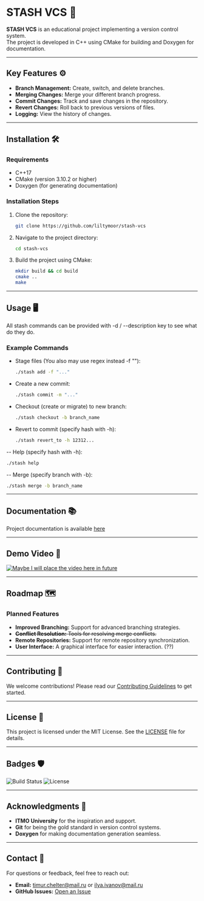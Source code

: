 # STASH VCS 🚀

**STASH VCS** is an educational project implementing a version control system.  
The project is developed in C++ using CMake for building and Doxygen for documentation.

---

## Key Features ⚙️

- **Branch Management:** Create, switch, and delete branches.
- **Merging Changes:** Merge your different branch progress.
- **Commit Changes:** Track and save changes in the repository.
- **Revert Changes:** Roll back to previous versions of files.
- **Logging:** View the history of changes.

---

## Installation 🛠️

### Requirements
- C++17
- CMake (version 3.10.2 or higher)
- Doxygen (for generating documentation)

### Installation Steps
1. Clone the repository:
   ```bash
   git clone https://github.com/liltymoor/stash-vcs
2. Navigate to the project directory:
   ```bash
   cd stash-vcs
   ```
3. Build the project using CMake:
   ```bash
   mkdir build && cd build
   cmake ..
   make
   ```

---

## Usage 🖥️
All stash commands can be provided with -d / --description key to see what do they do.
### Example Commands
- Stage files (You also may use regex instead -f "<regex>"):
  ```bash
  ./stash add -f "..."
  ```
- Create a new commit:
  ```bash
  ./stash commit -m "..."
  ```
- Checkout (create or migrate) to new branch:
  ```bash
  ./stash checkout -b branch_name
  ```
- Revert to commit (specify hash with -h):
  ```bash
  ./stash revert_to -h 12312... 
  ```
-- Help (specify hash with -h):
  ```bash
  ./stash help
  ```
-- Merge (specify branch with -b):
  ```bash
  ./stash merge -b branch_name
  ```

---

## Documentation 📚

Project documentation is available [here](https://fr2eof.github.io/stash-vcs-docs/html/files.html)

---

## Demo Video 🎥

[![Maybe I will place the video here in future](https://via.placeholder.com/600x400)](https://github.com/liltymoor/stash-vcs/)

---

## Roadmap 🗺️

### Planned Features
- **Improved Branching:** Support for advanced branching strategies.
- ~~**Conflict Resolution:** Tools for resolving merge conflicts.~~
- **Remote Repositories:** Support for remote repository synchronization.
- **User Interface:** A graphical interface for easier interaction. (??)

---

## Contributing 🤝

We welcome contributions! Please read our [Contributing Guidelines](CONTRIBUTING.md) to get started.

---

## License 📜

This project is licensed under the MIT License. See the [LICENSE](LICENSE) file for details.

---

## Badges 🛡️

![Build Status](https://github.com/liltymoor/stash-vcs/actions/workflows/build.yml/badge.svg)
![License](https://img.shields.io/badge/License-MIT-blue.svg)

---

## Acknowledgments 🙏

- **ITMO University** for the inspiration and support.
- **Git** for being the gold standard in version control systems.
- **Doxygen** for making documentation generation seamless.

---

## Contact 📧

For questions or feedback, feel free to reach out:  
- **Email:** timur.chelter@mail.ru or ilya.ivanov@mail.ru
- **GitHub Issues:** [Open an Issue](https://github.com/liltymoor/stash-vcs/issues)

